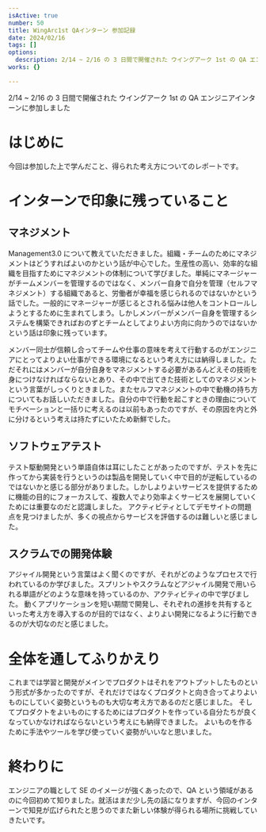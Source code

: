 ```yaml
---
isActive: true
number: 50
title: WingArc1st QAインターン 参加記録
date: 2024/02/16
tags: []
options:
  description: 2/14 ~ 2/16 の 3 日間で開催された ウイングアーク 1st の QA エンジニアインターンに参加したときの記録です
works: {}

---
```



2/14 ~ 2/16 の 3 日間で開催された ウイングアーク 1st の QA エンジニアインターンに参加しました

<!--more-->

# はじめに

今回は参加した上で学んだこと、得られた考え方についてのレポートです。

# インターンで印象に残っていること

## マネジメント

Management3.0 について教えていただきました。組織・チームのためにマネジメントはどうすればよいのかという話が中心でした。生産性の高い、効率的な組織を目指すためにマネジメントの体制について学びました。単純にマネージャーがチームメンバーを管理するのではなく、メンバー自身で自分を管理（セルフマネジメント）する組織であると、労働者が幸福を感じられるのではないかという話でした。一般的にマネージャーが感じるとされる悩みは他人をコントロールしようとするために生まれてしまう。しかしメンバーがメンバー自身を管理するシステムを構築できればおのずとチームとしてよりよい方向に向かうのではないかという話は印象に残っています。

メンバー同士が信頼し合ってチームや仕事の意味を考えて行動するのがエンジニアにとってよりよい仕事ができる環境になるという考え方には納得しました。ただそれにはメンバーが自分自身をマネジメントする必要があるんどえその技術を身につけなければならないとあり、その中で出てきた技術としてのマネジメントという言葉がしっくりときました。またセルフマネジメントの中で動機の持ち方についてもお話しいただきました。自分の中で行動を起こすときの理由についてモチベーションと一括りに考えるのは以前もあったのですが、その原因を内と外に分けるという考えは持たずにいたため新鮮でした。

## ソフトウェアテスト

テスト駆動開発という単語自体は耳にしたことがあったのですが、テストを先に作ってから実装を行うというのは製品を開発していく中で目的が逆転しているのではないかと感じる部分がありました。しかしよりよいサービスを提供するために機能の目的にフォーカスして、複数人でより効率よくサービスを展開していくためには重要なのだと認識しました。
アクティビティとしてデモサイトの問題点を見つけましたが、多くの視点からサービスを評価するのは難しいと感じました。

## スクラムでの開発体験

アジャイル開発という言葉はよく聞くのですが、それがどのようなプロセスで行われているのか学びました。スプリントやスクラムなどアジャイル開発で用いられる単語がどのような意味を持っているのか、アクティビティの中で学びました。
動くアプリケーションを短い期間で開発し、それぞれの進捗を共有するといった考え方を導入するのが目的ではなく、よりよい開発になるように行動できるのが大切なのだと感じました。

# 全体を通してふりかえり

これまでは学習と開発がメインでプロダクトはそれをアウトプットしたものという形式が多かったのですが、それだけではなくプロダクトと向き合ってよりよいものにしていく姿勢というものも大切な考え方であるのだと感じました。
そしてプロダクトをよいものにするためにはプロダクトを作っている自分たちが良くなっていかなければならないという考えにも納得できました。
よいものを作るために手法やツールを学び使っていく姿勢がいいなと思いました。

# 終わりに

エンジニアの職として SE のイメージが強くあったので、QA という領域があるのに今回初めて知りました。就活はまだ少し先の話になりますが、今回のインターンで知見が広げられたと思うのでまた新しい体験が得られる場所に挑戦していきたいです。
